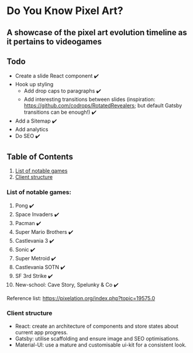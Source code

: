 # Do You Know Pixel Art?

## A showcase of the pixel art evolution timeline as it pertains to videogames

## Todo

- Create a slide React component ✔️
- Hook up styling
  - Add drop caps to paragraphs ✔️
  - Add interesting transitions between slides (inspiration: https://github.com/codrops/RotatedRevealers; but default Gatsby transitions can be enough!) ✔️
- Add a Sitemap ✔️
- Add analytics
- Do SEO ✔️

## Table of Contents

1. [List of notable games](https://github.com/Doesntmeananything/do-you-know-pixel-art#list-of-notable-games)
2. [Client structure](https://github.com/Doesntmeananything/do-you-know-pixel-art#client-structure)

### List of notable games:

1. Pong ✔️
2. Space Invaders ✔️
3. Pacman ✔️
4. Super Mario Brothers ✔️
5. Castlevania 3 ✔️
6. Sonic ✔️
7. Super Metroid ✔️
8. Castlevania SOTN ✔️
9. SF 3rd Strike ✔️
10. New-school: Cave Story, Spelunky & Co ✔️

Reference list: https://pixelation.org/index.php?topic=19575.0

### Client structure

- React: create an architecture of components and store states about current app progress.
- Gatsby: utilise scaffolding and ensure image and SEO optimisations.
- Material-UI: use a mature and customisable ui-kit for a consistent look.
